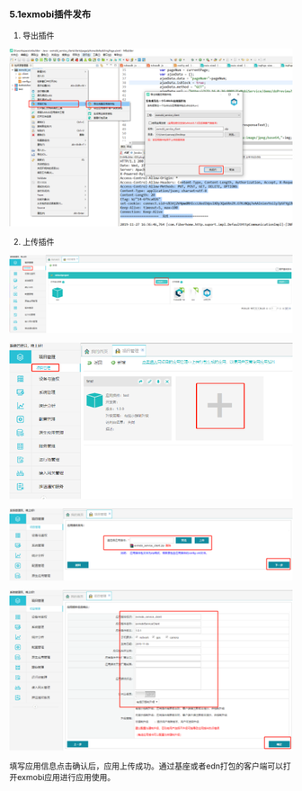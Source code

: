 ### 5.1exmobi插件发布

1. 导出插件

![](img/client-export.png)

2. 上传插件

![](img/app_upload1.png)

![](img/app_upload2.png)

![](img/app_upload3.png)

![](img/app_upload4.png)

填写应用信息点击确认后，应用上传成功。通过基座或者edn打包的客户端可以打开exmobi应用进行应用使用。
